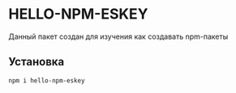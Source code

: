 # HELLO-NPM-ESKEY

Данный пакет создан для изучения как создавать npm-пакеты

## Установка

```
npm i hello-npm-eskey
```
